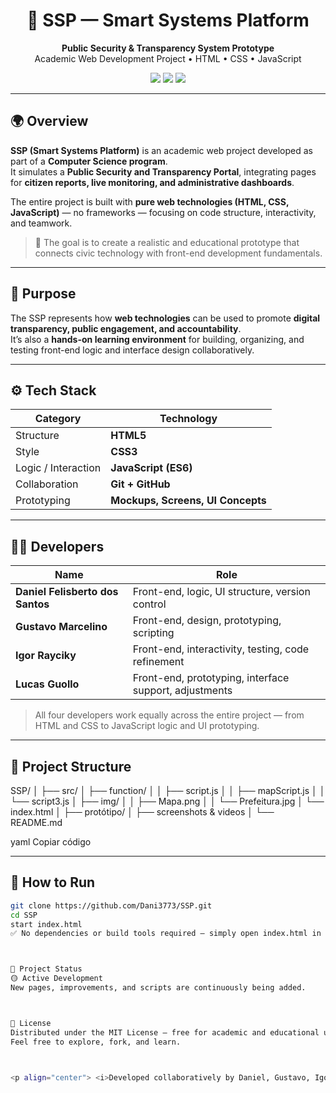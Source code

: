 <!-- HEADER -->
<h1 align="center">🧠 SSP — Smart Systems Platform</h1>
<p align="center">
  <b>Public Security & Transparency System Prototype</b><br>
  Academic Web Development Project • HTML • CSS • JavaScript
</p>

<p align="center">
  <img src="https://img.shields.io/badge/status-active-brightgreen?style=flat-square"/>
  <img src="https://img.shields.io/badge/license-MIT-blue?style=flat-square"/>
  <img src="https://img.shields.io/badge/language-English-lightgrey?style=flat-square"/>
</p>

---

## 🌍 Overview

**SSP (Smart Systems Platform)** is an academic web project developed as part of a **Computer Science program**.  
It simulates a **Public Security and Transparency Portal**, integrating pages for **citizen reports, live monitoring, and administrative dashboards**.

The entire project is built with **pure web technologies (HTML, CSS, JavaScript)** — no frameworks — focusing on code structure, interactivity, and teamwork.

> 🧩 The goal is to create a realistic and educational prototype that connects civic technology with front-end development fundamentals.

---

## 🎯 Purpose

The SSP represents how **web technologies** can be used to promote **digital transparency, public engagement, and accountability**.  
It’s also a **hands-on learning environment** for building, organizing, and testing front-end logic and interface design collaboratively.

---

## ⚙️ Tech Stack

| Category | Technology |
|-----------|-------------|
| Structure | **HTML5** |
| Style | **CSS3** |
| Logic / Interaction | **JavaScript (ES6)** |
| Collaboration | **Git + GitHub** |
| Prototyping | **Mockups, Screens, UI Concepts** |

---

## 🧑‍💻 Developers

| Name | Role |
|------|------|
| **Daniel Felisberto dos Santos** | Front-end, logic, UI structure, version control |
| **Gustavo Marcelino** | Front-end, design, prototyping, scripting |
| **Igor Rayciky** | Front-end, interactivity, testing, code refinement |
| **Lucas Guollo** | Front-end, prototyping, interface support, adjustments |

> All four developers work equally across the entire project — from HTML and CSS to JavaScript logic and UI prototyping.

---

## 🧱 Project Structure

SSP/
│
├── src/
│ ├── function/
│ │ ├── script.js
│ │ ├── mapScript.js
│ │ └── script3.js
│ ├── img/
│ │ ├── Mapa.png
│ │ └── Prefeitura.jpg
│ └── index.html
│
├── protótipo/
│ ├── screenshots & videos
│
└── README.md

yaml
Copiar código

---

## 🚀 How to Run

```bash
git clone https://github.com/Dani3773/SSP.git
cd SSP
start index.html
✅ No dependencies or build tools required — simply open index.html in your browser.```



🧭 Project Status
🟡 Active Development
New pages, improvements, and scripts are continuously being added.



📜 License
Distributed under the MIT License — free for academic and educational use.
Feel free to explore, fork, and learn.



<p align="center"> <i>Developed collaboratively by Daniel, Gustavo, Igor, and Lucas — 2025.</i><br> <b>Smart Systems Platform • Academic Prototype</b> </p>
